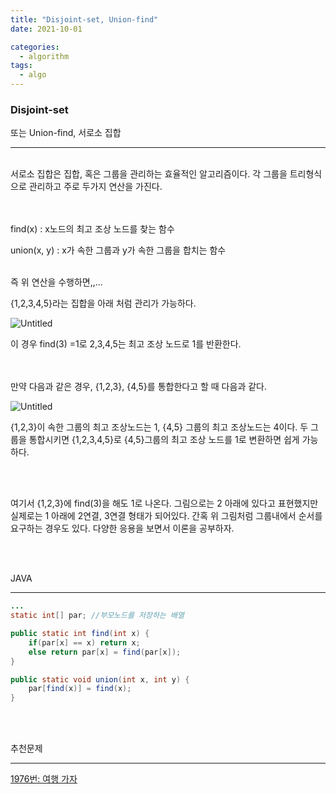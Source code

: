 ```yaml
---
title: "Disjoint-set, Union-find"
date: 2021-10-01

categories:
  - algorithm
tags:
  - algo
---
```


### Disjoint-set

또는 Union-find, 서로소 집합

---
<br>
서로소 집합은 집합, 혹은 그룹을 관리하는 효율적인 알고리즘이다. 각 그룹을 트리형식으로 관리하고 주로 두가지 연산을 가진다.  

<br><br>
find(x) : x노드의 최고 조상 노드를 찾는 함수   

union(x, y) : x가 속한 그룹과 y가 속한 그룹을 합치는 함수  
<br>

즉 위 연산을 수행하면,,...  

{1,2,3,4,5}라는 집합을 아래 처럼 관리가 가능하다. 


![Untitled](https://user-images.githubusercontent.com/47859845/135482986-1253b6e2-91e0-42f7-85a2-fa9acf8f0937.png)




이 경우 find(3) =1로 2,3,4,5는 최고 조상 노드로 1를 반환한다. 

<br><br>
만약 다음과 같은 경우, {1,2,3}, {4,5}를 통합한다고 할 때 다음과 같다.

![Untitled](https://user-images.githubusercontent.com/47859845/135483130-c4b8997c-d171-45b5-8716-80d33e9a596b.png)


{1,2,3}이 속한 그룹의 최고 조상노드는 1, {4,5} 그룹의 최고 조상노드는 4이다. 두 그룹을 통합시키면 {1,2,3,4,5}로 {4,5}그룹의 최고 조상 노드를 1로 변환하면 쉽게 가능하다.  

<br><br>

여기서 {1,2,3}에 find(3)을 해도 1로 나온다. 그림으로는 2 아래에 있다고 표현했지만 실제로는 1 아래에 2연결, 3연결 형태가 되어있다. 간혹 위 그림처럼 그룹내에서 순서를 요구하는 경우도 있다. 다양한 응용을 보면서 이론을 공부하자.  

<br><br>


JAVA

---

```java
...
static int[] par; //부모노드를 저장하는 배열

public static int find(int x) {
	if(par[x] == x) return x;
	else return par[x] = find(par[x]);
}

public static void union(int x, int y) {
	par[find(x)] = find(x);
}
```
<br><br>

추천문제

---


[1976번: 여행 가자](https://www.acmicpc.net/problem/1976)

<br><br>